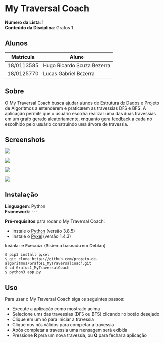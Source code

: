 # My Traversal Coach

**Número da Lista**: 1<br>
**Conteúdo da Disciplina**: Grafos 1<br>

## Alunos
|Matrícula | Aluno |
| -- | -- |
| 18/0113585 |  Hugo Ricardo Souza Bezerra |
| 18/0125770  |  Lucas Gabriel Bezerra |

## Sobre 
O My Traversal Coach busca ajudar alunos de Estrutura de Dados e Projeto de Algoritmos a entenderem e praticarem as travessias DFS e BFS. 
A aplicação permite que o usuário escolha realizar uma das duas travessias em um grafo gerado aleatoriamente, enquanto gera feedback a cada nó escolhido pelo usuário construindo uma árvore de travessia.
## Screenshots
![](https://i.imgur.com/1UxCA8S.gif)

![](https://i.imgur.com/KBoWCk9.png)

![](https://i.imgur.com/wo7qWlP.png)

![](https://i.imgur.com/tPx1fBs.png)

## Instalação 
**Linguagem**: Python<br>
**Framework**: --- <br>

**Pré-requisitos** para rodar o My Traversal Coach:
* Instale o [Python](https://www.python.org/downloads/) (versão 3.8.5)
* Instale o [Pyxel](https://github.com/kitao/pyxel/blob/master/README.pt.md) (versão 1.4.3)

Instalar e Executar (Sistema baseado em Debian)

    $ pip3 install pyxel 
    $ git clone https://github.com/projeto-de-algoritmos/Grafos1_MyTraversalCoach.git
    $ cd Grafos1_MyTraversalCoach
    $ python3 app.py


## Uso 
Para usar o My Traversal Coach siga os seguintes passos:
* Execute a aplicação como mostrado acima
* Selecione uma das travessias (DFS ou BFS) clicando no botão desejado
* Clique em um nó para iniciar a travessia
* Clique nos nós válidos para completar a travessia
* Após completar a travessia uma mensagem será exibida
* Pressione **R** para um nova travessia, ou **Q** para fechar a aplicação 





